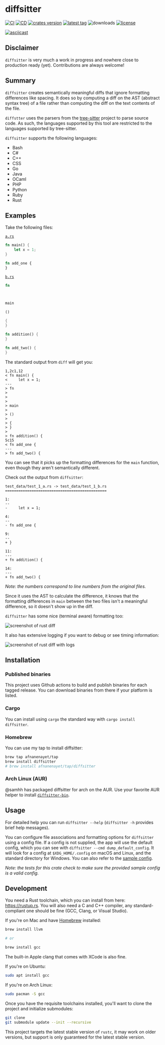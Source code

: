 # diffsitter

[![CI](https://github.com/afnanenayet/diffsitter/actions/workflows/CI.yml/badge.svg)](https://github.com/afnanenayet/diffsitter/actions/workflows/CI.yml)
[![CD](https://github.com/afnanenayet/diffsitter/actions/workflows/CD.yml/badge.svg)](https://github.com/afnanenayet/diffsitter/actions/workflows/CD.yml)
[![crates version](https://img.shields.io/crates/v/diffsitter)](https://crates.io/crates/diffsitter)
[![latest tag](https://img.shields.io/github/v/tag/afnanenayet/diffsitter?label=release)](https://github.com/afnanenayet/diffsitter/releases/latest)
![downloads](https://img.shields.io/crates/d/diffsitter)
[![license](https://img.shields.io/github/license/afnanenayet/diffsitter)](./LICENSE)

[![asciicast](https://asciinema.org/a/joEIfP8XoxUhZKXEqUD8CEP7j.svg)](https://asciinema.org/a/joEIfP8XoxUhZKXEqUD8CEP7j)

## Disclaimer

`diffsitter` is very much a work in progress and nowhere close to production
ready (yet). Contributions are always welcome!

## Summary

`diffsitter` creates semantically meaningful diffs that ignore formatting
differences like spacing. It does so by computing a diff on the AST (abstract
syntax tree) of a file rather than computing the diff on the text contents of
the file.

`diffstter` uses the parsers from the
[tree-sitter](https://tree-sitter.github.io/tree-sitter) project to parse
source code. As such, the languages supported by this tool are restricted to the
languages supported by tree-sitter.

`diffsitter` supports the following languages:

* Bash
* C#
* C++
* CSS
* Go
* Java
* OCaml
* PHP
* Python
* Ruby
* Rust

## Examples

Take the following files:

[`a.rs`](test_data/test_1_a.rs)

```rust
fn main() {
    let x = 1;
}

fn add_one {
}
```

[`b.rs`](test_data/test_1_b.rs)

```rust
fn



main

()

{
}

fn addition() {
}

fn add_two() {
}
```

The standard output from `diff` will get you:

```text
1,2c1,12
< fn main() {
<     let x = 1;
---
> fn
>
>
>
> main
>
> ()
>
> {
> }
>
> fn addition() {
5c15
< fn add_one {
---
> fn add_two() {
```

You can see that it picks up the formatting differences for the `main`
function, even though they aren't semantically different.

Check out the output from `diffsitter`:

```text
test_data/test_1_a.rs -> test_data/test_1_b.rs
==============================================

1:
--
-     let x = 1;

4:
--
- fn add_one {

9:
--
+ }

11:
---
+ fn addition() {

14:
---
+ fn add_two() {
```

*Note: the numbers correspond to line numbers from the original files.*

Since it uses the AST to calculate the difference, it knows that the formatting
differences in `main` between the two files isn't a meaningful difference, so
it doesn't show up in the diff.

`diffsitter` has some nice (terminal aware) formatting too:

![screenshot of rust diff](assets/rust_example.png)

It also has extensive logging if you want to debug or see timing information:

![screenshot of rust diff with logs](assets/rust_example_logs.png)

## Installation

### Published binaries

This project uses Github actions to build and publish binaries for each tagged
release. You can download binaries from there if your platform is listed.

### Cargo

You can install using `cargo` the standard way with `cargo install diffsitter`.

### Homebrew

You can use my tap to install diffsitter:

```sh
brew tap afnanenayet/tap
brew install diffsitter
# brew install afnanenayet/tap/diffsitter
```

### Arch Linux (AUR)

@samhh has packaged diffsitter for arch on the AUR. Use your favorite AUR
helper to install [`diffsitter-bin`](https://aur.archlinux.org/packages/diffsitter-bin/).

## Usage

For detailed help you can run `diffsitter --help` (`diffsitter -h` provides
brief help messages).

You can configure file associations and formatting options for `diffsitter`
using a config file. If a config is not supplied, the app will use the default
config, which you can see with `diffsitter --cmd dump_default_config`. It will
look for a config at `$XDG_HOME/.config` on macOS and Linux, and the standard
directory for Windows. You can also refer to the
[sample config](/assets/sample_config.json5).

*Note: the tests for this crate check to make sure the provided sample config
is a valid config.*

## Development

You need a Rust toolchain, which you can install from here: https://rustup.rs.
You will also need a C and C++ compiler, any standard-compliant one should be
fine (GCC, Clang, or Visual Studio).

If you're on Mac and have [Homebrew](https://brew.sh) installed:

```sh
brew install llvm

# or

brew install gcc
```

The built-in Apple clang that comes with XCode is also fine.

If you're on Ubuntu:

```sh
sudo apt install gcc
```

If you're on Arch Linux:

```sh
sudo pacman -S gcc
```

Once you have the requisite toolchains installed, you'll want to clone the
project and initialize submodules:

```sh
git clone
git submodule update --init --recursive
```

This project targets the latest stable version of `rustc`, it may work on older
versions, but support is only guaranteed for the latest stable version.

